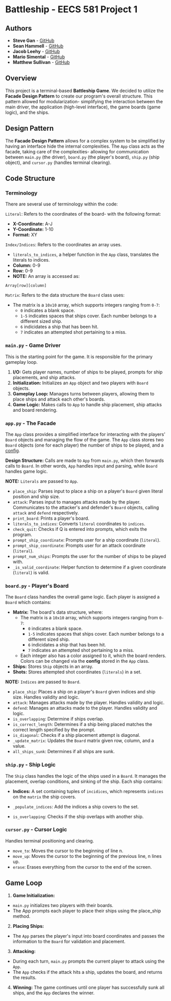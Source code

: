 

# Battleship - EECS 581 Project 1

## Authors
- **Steve Gan** - [GitHub](https://github.com/qgan99) 
- **Sean Hammell** - [GitHub](https://github.com/seanhammell)
-  **Jacob Leehy** - [GitHub](https://github.com/Jleehy) 
- **Mario Simental** - [GitHub](https://github.com/aepii) 
- **Matthew Sullivan** - [GitHub](https://github.com/matthewsullivan1)

## Overview
This project is a terminal-based **Battleship Game**. We decided to utilize the **Facade Design Pattern** to create our program's overall structure. This pattern allowed for modularization- simplifying the interaction between the main driver, the application (high-level interface), the game boards (game logic), and the ships.

## Design Pattern
The **Facade Design Pattern** allows for a complex system to be simplified by having an interface hide the internal complexities. The `App` class acts as the facade, taking care of the complexities- allowing for communication between `main.py` (the driver), `board.py` (the player's board), `ship.py` (ship object), and `cursor.py` (handles terminal clearing).

## Code Structure

### Terminology
There are several use of terminology within the code:

`Literal`: Refers to the coordinates of the board- with the following format: 
- **X-Coordinate:** A-J
- **Y-Coordinate:** 1-10
- **Format:** XY

`Index/Indices`: Refers to the coordinates an array uses. 
- `literals_to_indices`, a helper function in the `App` class,  translates the literals to indices.
-  **Column:** 0-9
- **Row:** 0-9
-  **NOTE:** An array is accessed as:  
```
Array[row][column]
```

`Matrix`: Refers to the data structure the `Board` class uses:
- The matrix is a `10x10` array, which supports integers ranging from `0-7`:
	- `0` indicates a blank space.
	- `1-5` indicates spaces that ships cover. Each number belongs to a different sized ship.
	- `6` indicidates a ship that has been hit.
	- `7` indicates an attempted shot pertaining to a miss.

### `main.py` - Game Driver
This is the starting point for the game. It is responsible for the primary gameplay loop.
1. **I/O:** Gets player names, number of ships to be played, prompts for ship placements, and ship attacks.
2. **Initialization:** Initializes an `App` object and two players with `Board` objects.
3. **Gameplay Loop:** Manages turns between players, allowing them to place ships and attack each other's boards.
4. **Game Logic:** Makes calls to `App` to handle ship placement, ship attacks and board rendering.

### `app.py` - The Facade
The `App` class provides a simplified interface for interacting with the players' `Board` objects and managing the flow of the game. The `App` class stores two `Board` objects (one for each player) the number of ships to be played, and a [config](#boardpy---players-board).

**Design Structure:** Calls are made to `App` from `main.py`, which then forwards calls to `Board`. In other words, `App` handles input and parsing, while `Board` handles game logic.

**NOTE:** `Literals` are passed to `App`.

- `place_ship`: Parses input to place a ship on a player's `Board` given literal position and ship size.
- `attack`: Parses input to manages attacks made by the player. Communicates to the attacker's and defender's `Board` objects, calling `attack` and `defend` respectively.
- `print_board`: Prints a player's board. 
- `literals_to_indices`: Converts `literal` coordinates to `indices`.
- `check_quit`: Checks if Q is entered into prompts, which exits the program.
- `prompt_ship_coordinate`: Prompts user for a ship coordinate (`literal`). 
- `prompt_ship_coordinate`: Prompts user for an attack coordinate (`literal`).
- `prompt_num_ships`: Prompts the user for the number of ships to be played with.
- `_is_valid_coordinate`: Helper function to determine if a given coordinate (`literal`) is valid.

### `board.py` - Player's Board
The `Board` class handles the overall game logic. Each player is assigned a `Board` which contains:
- **Matrix:** The board's data structure, where:
	- The matrix is a `10x10` array, which supports integers ranging from `0-7`:
		- `0` indicates a blank space.
		- `1-5` indicates spaces that ships cover. Each number belongs to a different sized ship.
		- `6` indicidates a ship that has been hit.
		- `7` indicates an attempted shot pertaining to a miss.
	- Each integer also has a color assigned to it, which the board renders. Colors can be changed via the **config** stored in the `App` class.
- **Ships:** Stores `Ship` objects in an array.
- **Shots:** Stores attempted shot coordinates (`literals`) in a set.

**NOTE:** `Indices` are passed to `Board`.

- `place_ship`: Places a ship on a player's `Board` given indices and ship size. Handles validity and logic.
- `attack`: Manages attacks made by the player. Handles validity and logic.
- `defend`: Manages an attacks made to the player. Handles validity and logic.
- `is_overlapping`: Determine if ships overlap.
- `is_correct_length`: Determines if a ship being placed matches the correct length specified by the prompt.
- `is_diagonal`: Checks if a ship placement attempt is diagonal.
- `_update_matrix`: Updates the `Board` matrix given row, column, and a value.
- `all_ships_sunk`: Determines if all ships are sunk.

### `ship.py` - Ship Logic
The `Ship` class handles the logic of the ships used in a `Board`. It manages the placement, overlap conditions, and sinking of the ship. Each ship contains:

- **Indices:** A set containing tuples of `incidices`, which represents `indices` on the `matrix` the ship covers.

- `_populate_indices`: Add the indices a ship covers to the set.
- `is_overlapping`: Checks if the ship overlaps with another ship.


### `cursor.py` - Cursor Logic
Handles terminal positioning and clearing.

- `move_to`:  Moves the cursor to the beginning of line n.
- `move_up`: Moves the cursor to the beginning of the previous line, n lines up.
- `erase`: Erases everything from the cursor to the end of the screen.

## Game Loop
1.  **Game Initialization:**
-   `main.py` initializes two players with their boards.
-   The App prompts each player to place their ships using the place_ship method.
2.  **Placing Ships:**
-   The `App` parses the player's input into board coordinates and passes the information to the `Board` for validation and placement.
3.  **Attacking:**
-   During each turn, `main.py` prompts the current player to attack using the `App`.
-   The `App` checks if the attack hits a ship, updates the board, and returns the results.
4.  **Winning:**
The game continues until one player has successfully sunk all ships, and the `App` declares the winner.



